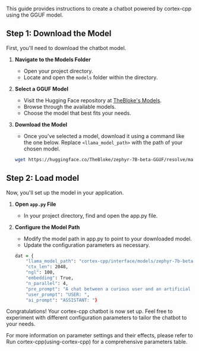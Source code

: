 This guide provides instructions to create a chatbot powered by cortex-cpp using the GGUF model.

## Step 1: Download the Model

First, you'll need to download the chatbot model.

1. **Navigate to the Models Folder**
   - Open your project directory.
   - Locate and open the `models` folder within the directory.

2. **Select a GGUF Model**
   - Visit the Hugging Face repository at [TheBloke's Models](https://huggingface.co/TheBloke).
   - Browse through the available models.
   - Choose the model that best fits your needs.

3. **Download the Model**
   - Once you've selected a model, download it using a command like the one below. Replace `<llama_model_path>` with the path of your chosen model.

    ```zsh title="This is an example of downloading Zephyr 7B Q5"
    wget https://huggingface.co/TheBloke/zephyr-7B-beta-GGUF/resolve/main/zephyr-7b-beta.Q5_K_M.gguf?download=true
    ```

## Step 2: Load model
Now, you'll set up the model in your application.

1. **Open `app.py` File**

    - In your project directory, find and open the app.py file.

2. **Configure the Model Path**

    - Modify the model path in app.py to point to your downloaded model.
    - Update the configuration parameters as necessary.

    ```zsh title="Example Configuration" {2}
    dat = {
        "llama_model_path": "cortex-cpp/interface/models/zephyr-7b-beta.Q5_K_M.gguf",
        "ctx_len": 2048,
        "ngl": 100,
        "embedding": True,
        "n_parallel": 4,
        "pre_prompt": "A chat between a curious user and an artificial intelligence",
        "user_prompt": "USER: ",
        "ai_prompt": "ASSISTANT: "}
    ```

Congratulations! Your cortex-cpp chatbot is now set up. Feel free to experiment with different configuration parameters to tailor the chatbot to your needs.

For more information on parameter settings and their effects, please refer to Run cortex-cpp(using-cortex-cpp) for a comprehensive parameters table.